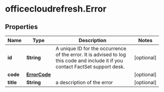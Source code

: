 # officecloudrefresh.Error

## Properties

Name | Type | Description | Notes
------------ | ------------- | ------------- | -------------
**id** | **String** | A unique ID for the occurrence of the error. It is advised to log this code and include it if you contact FactSet support desk. | [optional] 
**code** | [**ErrorCode**](ErrorCode.md) |  | [optional] 
**title** | **String** | a description of the error | [optional] 


